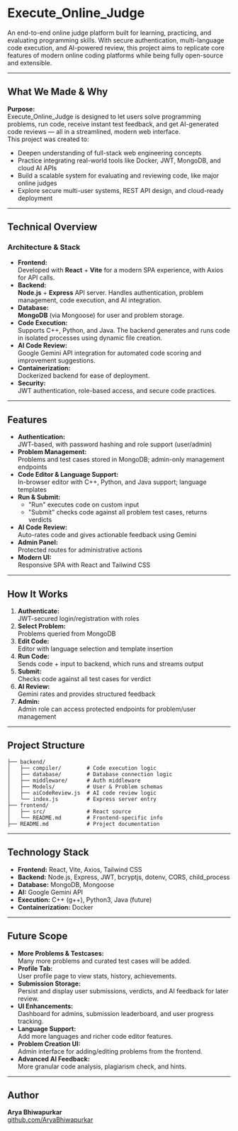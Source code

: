 # Execute_Online_Judge

An end-to-end online judge platform built for learning, practicing, and evaluating programming skills. With secure authentication, multi-language code execution, and AI-powered review, this project aims to replicate core features of modern online coding platforms while being fully open-source and extensible.

---

## What We Made & Why

**Purpose:**  
Execute_Online_Judge is designed to let users solve programming problems, run code, receive instant test feedback, and get AI-generated code reviews — all in a streamlined, modern web interface.  
This project was created to:

- Deepen understanding of full-stack web engineering concepts
- Practice integrating real-world tools like Docker, JWT, MongoDB, and cloud AI APIs
- Build a scalable system for evaluating and reviewing code, like major online judges
- Explore secure multi-user systems, REST API design, and cloud-ready deployment

---

## Technical Overview

### Architecture & Stack

- **Frontend:**  
  Developed with **React** + **Vite** for a modern SPA experience, with Axios for API calls.
- **Backend:**  
  **Node.js** + **Express** API server. Handles authentication, problem management, code execution, and AI integration.
- **Database:**  
  **MongoDB** (via Mongoose) for user and problem storage.
- **Code Execution:**  
  Supports C++, Python, and Java. The backend generates and runs code in isolated processes using dynamic file creation.
- **AI Code Review:**  
  Google Gemini API integration for automated code scoring and improvement suggestions.
- **Containerization:**  
  Dockerized backend for ease of deployment.
- **Security:**  
  JWT authentication, role-based access, and secure code practices.

---

## Features

- **Authentication:**  
  JWT-based, with password hashing and role support (user/admin)
- **Problem Management:**  
  Problems and test cases stored in MongoDB; admin-only management endpoints
- **Code Editor & Language Support:**  
  In-browser editor with C++, Python, and Java support; language templates
- **Run & Submit:**
  - "Run" executes code on custom input
  - "Submit" checks code against all problem test cases, returns verdicts
- **AI Code Review:**  
  Auto-rates code and gives actionable feedback using Gemini
- **Admin Panel:**  
  Protected routes for administrative actions
- **Modern UI:**  
  Responsive SPA with React and Tailwind CSS

---

## How It Works

1. **Authenticate:**  
   JWT-secured login/registration with roles
2. **Select Problem:**  
   Problems queried from MongoDB
3. **Edit Code:**  
   Editor with language selection and template insertion
4. **Run Code:**  
   Sends code + input to backend, which runs and streams output
5. **Submit:**  
   Checks code against all test cases for verdict
6. **AI Review:**  
   Gemini rates and provides structured feedback
7. **Admin:**  
   Admin role can access protected endpoints for problem/user management

---

## Project Structure

```
├── backend/
│   ├── compiler/        # Code execution logic
│   ├── database/        # Database connection logic
│   ├── middleware/      # Auth middleware
│   ├── Models/          # User & Problem schemas
│   ├── aiCodeReview.js  # AI code review logic
│   └── index.js         # Express server entry
├── frontend/
│   ├── src/             # React source
│   └── README.md        # Frontend-specific info
├── README.md            # Project documentation
```

---

## Technology Stack

- **Frontend:** React, Vite, Axios, Tailwind CSS
- **Backend:** Node.js, Express, JWT, bcryptjs, dotenv, CORS, child_process
- **Database:** MongoDB, Mongoose
- **AI:** Google Gemini API
- **Execution:** C++ (g++), Python3, Java (future)
- **Containerization:** Docker

---

## Future Scope

- **More Problems & Testcases:**  
  Many more problems and curated test cases will be added.
- **Profile Tab:**  
  User profile page to view stats, history, achievements.
- **Submission Storage:**  
  Persist and display user submissions, verdicts, and AI feedback for later review.
- **UI Enhancements:**  
  Dashboard for admins, submission leaderboard, and user progress tracking.
- **Language Support:**  
  Add more languages and richer code editor features.
- **Problem Creation UI:**  
  Admin interface for adding/editing problems from the frontend.
- **Advanced AI Feedback:**  
  More granular code analysis, plagiarism check, and hints.

---

## Author

**Arya Bhiwapurkar**  
[github.com/AryaBhiwapurkar](https://github.com/AryaBhiwapurkar)
